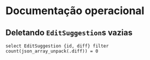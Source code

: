 # Documentação operacional

## Deletando `EditSuggestion`s vazias

```edgeql
select EditSuggestion {id, diff} filter count(json_array_unpack(.diff)) = 0
```
